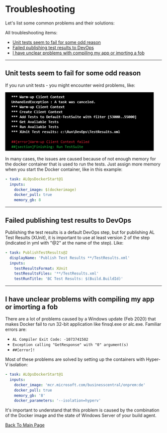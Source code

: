 # Troubleshooting
Let's list some common problems and their solutions:

All troubleshooting items:
- [Unit tests seem to fail for some odd reason](#Unit-tests-seem-to-fail-for-some-odd-reason)
- [Failed publishing test results to DevOps ](#Failed-publishing-test-results-to-DevOps)
- [I have unclear problems with compiling my app or imorting a fob](#I-have-unclear-problems-with-compiling-my-app-or-imorting-a-fob)

---

## Unit tests seem to fail for some odd reason
If you run unit tests - you might encounter weird problems, like:

<img src="Images\Troubleshooting1.png">

In many cases, the issues are caused because of not enough memory for the docker container that is used to run the tests.  Just assign more memory when you start the Docker container, like in this example:
```yaml
- task: ALOpsDockerStart@1
  inputs:
    docker_image: $(dockerimage)
    docker_pull: true
    memory_gb: 8
```

---

## Failed publishing test results to DevOps 
Publishing the test results is a default DevOps step, but for publishing AL Test Results (XUnit), it is important to use at least version 2 of the step (indicated in yml with "@2" at the name of the step).  Like:
```yaml
- task: PublishTestResults@2
  displayName: 'Publish Test Results **/TestResults.xml'
  inputs:
    testResultsFormat: XUnit
    testResultsFiles: '**/TestResults.xml'
    testRunTitle: 'BC Test Results: $(Build.BuildId)'
```

---

## I have unclear problems with compiling my app or imorting a fob
There are a lot of problems caused by a Windows update (Feb 2020) that makes Docker fail to run 32-bit application like finsql.exe or alc.exe.  Familiar errors are:
- `AL Compiler Exit Code: -1073741502`
- `Exception calling "GetResponse" with "0" argument(s)`
- `##[error]!`

Most of these problems are solved by setting up the containers with Hyper-V isolation:
```yaml
- task: ALOpsDockerStart@1
  inputs:
    docker_image: 'mcr.microsoft.com/businesscentral/onprem:de'
    docker_pull: true
    memory_gb: '8'
    docker_parameters: '--isolation=hyperv'
```
It's important to understand that this problem is caused by the combination of the Docker image and the state of Windows Server of your build agent.


[Back To Main Page](../README.md)